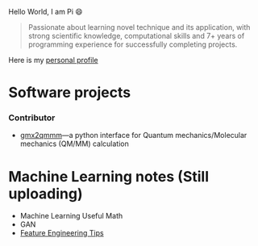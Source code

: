 Hello World, I am Pi 😄

>Passionate about learning novel technique and its application, with strong scientific knowledge, computational skills and 7+ years of programming experience for successfully completing projects.

Here is my [personal profile](https://yuap94.github.io/yuap94/)

# Software projects

### Contributor

- [gmx2qmmm](https://github.com/gmx2qmmm/gmx2qmmm_portable)—a python interface for Quantum mechanics/Molecular mechanics (QM/MM) calculation


# Machine Learning notes (Still uploading)

- Machine Learning Useful Math
- GAN
- [Feature Engineering Tips](https://github.com/yuap94/Feature_Tips)

<!--
**yuap94/yuap94** is a ✨ _special_ ✨ repository because its `README.md` (this file) appears on your GitHub profile.

Here are some ideas to get you started:

- 🔭 I’m currently working on ...
- 🌱 I’m currently learning ...
- 👯 I’m looking to collaborate on ...
- 🤔 I’m looking for help with ...
- 💬 Ask me about ...
- 📫 How to reach me: ...
- 😄 Pronouns: ...
- ⚡ Fun fact: ...
-->
